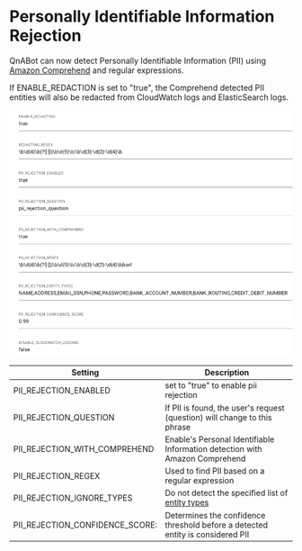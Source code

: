 # Personally Identifiable Information Rejection

QnABot can now detect Personally Identifiable Information (PII) using [Amazon Comprehend](https://docs.aws.amazon.com/comprehend/latest/dg/how-pii.html) and regular expressions.

If ENABLE_REDACTION is set to "true", the Comprehend detected PII entities will also be redacted from CloudWatch logs and ElasticSearch logs.

![settings image](./settings.png)

Setting | Description |
---------|----------|
 PII_REJECTION_ENABLED | set to "true" to enable pii rejection |
 PII_REJECTION_QUESTION | If PII is found, the user's request (question) will change to this phrase|
 PII_REJECTION_WITH_COMPREHEND | Enable's Personal Identifiable Information detection with Amazon Comprehend |
 PII_REJECTION_REGEX | Used to find PII based on a regular expression |
 PII_REJECTION_IGNORE_TYPES | Do not detect the specified list of [entity types](https://aws.amazon.com/blogs/machine-learning/detecting-and-redacting-pii-using-amazon-comprehend/) |
 PII_REJECTION_CONFIDENCE_SCORE: | Determines the confidence threshold before a detected entity is considered PII
